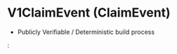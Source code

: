 # V1ClaimEvent (ClaimEvent)

 - Publicly Verifiable / Deterministic build process


:[](ClaimEvent.md)
